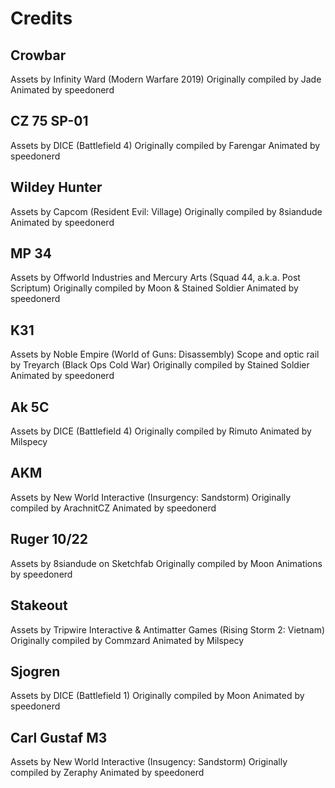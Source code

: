 # Credits

## Crowbar
Assets by Infinity Ward (Modern Warfare 2019)
Originally compiled by Jade
Animated by speedonerd

## CZ 75 SP-01
Assets by DICE (Battlefield 4)
Originally compiled by Farengar
Animated by speedonerd

## Wildey Hunter
Assets by Capcom (Resident Evil: Village)
Originally compiled by 8siandude
Animated by speedonerd

## MP 34
Assets by Offworld Industries and Mercury Arts (Squad 44, a.k.a. Post Scriptum)
Originally compiled by Moon & Stained Soldier
Animated by speedonerd

## K31
Assets by Noble Empire (World of Guns: Disassembly)
Scope and optic rail by Treyarch (Black Ops Cold War)
Originally compiled by Stained Soldier
Animated by speedonerd

## Ak 5C
Assets by DICE (Battlefield 4)
Originally compiled by Rimuto
Animated by Milspecy

## AKM
Assets by New World Interactive (Insurgency: Sandstorm)
Originally compiled by ArachnitCZ
Animated by speedonerd

## Ruger 10/22
Assets by 8siandude on Sketchfab
Originally compiled by Moon
Animations by speedonerd

## Stakeout
Assets by Tripwire Interactive & Antimatter Games (Rising Storm 2: Vietnam)
Originally compiled by Commzard
Animated by Milspecy

## Sjogren
Assets by DICE (Battlefield 1)
Originally compiled by Moon
Animated by speedonerd

## Carl Gustaf M3
Assets by New World Interactive (Insugency: Sandstorm)
Originally compiled by Zeraphy
Animated by speedonerd


